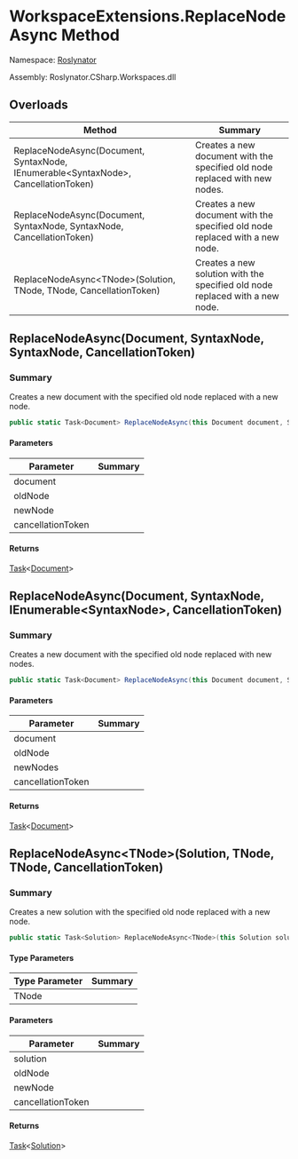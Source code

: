 # WorkspaceExtensions\.ReplaceNodeAsync Method

Namespace: [Roslynator](../../README.md)

Assembly: Roslynator\.CSharp\.Workspaces\.dll

## Overloads

| Method | Summary |
| ------ | ------- |
| ReplaceNodeAsync\(Document, SyntaxNode, IEnumerable\<SyntaxNode>, CancellationToken\) | Creates a new document with the specified old node replaced with new nodes\. |
| ReplaceNodeAsync\(Document, SyntaxNode, SyntaxNode, CancellationToken\) | Creates a new document with the specified old node replaced with a new node\. |
| ReplaceNodeAsync\<TNode>\(Solution, TNode, TNode, CancellationToken\) | Creates a new solution with the specified old node replaced with a new node\. |

## ReplaceNodeAsync\(Document, SyntaxNode, SyntaxNode, CancellationToken\)

### Summary

Creates a new document with the specified old node replaced with a new node\.

```csharp
public static Task<Document> ReplaceNodeAsync(this Document document, SyntaxNode oldNode, SyntaxNode newNode, CancellationToken cancellationToken = default(CancellationToken))
```

#### Parameters

| Parameter | Summary |
| --------- | ------- |
| document | |
| oldNode | |
| newNode | |
| cancellationToken | |

#### Returns

[Task](https://docs.microsoft.com/en-us/dotnet/api/system.threading.tasks.task-1)\<[Document](https://docs.microsoft.com/en-us/dotnet/api/microsoft.codeanalysis.document)>


## ReplaceNodeAsync\(Document, SyntaxNode, IEnumerable\<SyntaxNode>, CancellationToken\)

### Summary

Creates a new document with the specified old node replaced with new nodes\.

```csharp
public static Task<Document> ReplaceNodeAsync(this Document document, SyntaxNode oldNode, IEnumerable<SyntaxNode> newNodes, CancellationToken cancellationToken = default(CancellationToken))
```

#### Parameters

| Parameter | Summary |
| --------- | ------- |
| document | |
| oldNode | |
| newNodes | |
| cancellationToken | |

#### Returns

[Task](https://docs.microsoft.com/en-us/dotnet/api/system.threading.tasks.task-1)\<[Document](https://docs.microsoft.com/en-us/dotnet/api/microsoft.codeanalysis.document)>


## ReplaceNodeAsync\<TNode>\(Solution, TNode, TNode, CancellationToken\)

### Summary

Creates a new solution with the specified old node replaced with a new node\.

```csharp
public static Task<Solution> ReplaceNodeAsync<TNode>(this Solution solution, TNode oldNode, TNode newNode, CancellationToken cancellationToken = default(CancellationToken)) where TNode : SyntaxNode
```

#### Type Parameters

| Type Parameter | Summary |
| -------------- | ------- |
| TNode | |

#### Parameters

| Parameter | Summary |
| --------- | ------- |
| solution | |
| oldNode | |
| newNode | |
| cancellationToken | |

#### Returns

[Task](https://docs.microsoft.com/en-us/dotnet/api/system.threading.tasks.task-1)\<[Solution](https://docs.microsoft.com/en-us/dotnet/api/microsoft.codeanalysis.solution)>


